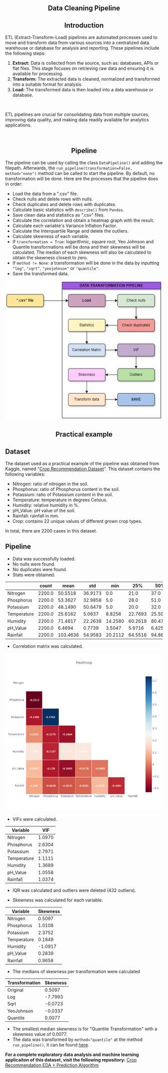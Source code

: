 <h2 align="center">Data Cleaning Pipeline</h2>

<h2 align="center">Introduction</h2>

ETL (Extract-Transform-Load) pipelines are automated processes used to move and transform data from various sources into a centralized data warehouse or database for analysis and reporting. These pipelines include the following steps:

1. **Extract:** Data is collected from the source, such as: databases, APIs or flat files. This stage focuses on retrieving raw data and ensuring it is available for processing.
2. **Transform:** The extracted data is cleaned, normalized and transformed into a suitable format for analysis.
3. **Load:** The transformed data is then loaded into a data warehouse or database.

<br>

ETL pipelines are crucial for consolidating data from multiple sources, improving data quality, and making data readily available for analytics applications.

<br>

<h2 align="center">Pipeline</h2>

The pipeline can be used by calling the class ```DataPipeline()``` and adding the filepath. Afterwards, the ```run_pipeline(transformation=False, method="none")``` method can be called to start the pipeline. By default, no transformation will be done. Here are the processes that the pipeline does in order:

- Load the data from a ".csv" file.
- Check nulls and delete rows with nulls.
- Check duplicates and delete rows with duplicates.
- Calculate basic statistics with ```describe()``` from ```Pandas```.
- Save clean data and statistics as ".csv" files.
- Calculate the correlation and obtain a heatmap graph with the result.
- Calculate each variable's Variance Inflation Factor.
- Calculate the Interquartile Range and delete the outliers.
- Calculate skewness of each variable.
- If ```transformation = True```: logarithmic, square root, Yeo Johnson and Quantile transformations will be dona and their skewness will be calculated. The median of each skewness will also be calculated to obtain the skewness closest to zero.
- If ```method != None```: a transformation will be done in the data by inputting ```"log"```, ```"sqrt"```, ```"yeojohnson"``` or ```"quantile"```.
- Save the transformed data.

![](https://github.com/romaniegaa/Portfolio/blob/main/images/etldiagrama2.png)

<h2 align="center">Practical example</h2>

## Dataset

The dataset used as a practical example of the pipeline was obtained from Kaggle, named "<a href="https://www.kaggle.com/datasets/varshitanalluri/crop-recommendation-dataset">Crop Recommendation Dataset</a>". This dataset contains the following variables:

- Nitrogen: ratio of nitrogen in the soil.
- Phosphorus: ratio of Phosphorus content in the soil.
- Potassium: ratio of Potassium content in the soil.
- Temperature: temperature in degrees Celsius.
- Humidity: relative humidity in %.
- pH_Value: pH value of the soil.
- Rainfall: rainfall in mm.
- Crop: contains 22 unique values of different grown crop types.

In total, there are 2200 cases in this dataset.

## Pipeline
- Data was successfully loaded.
- No nulls were found.
- No duplicates were found.
- Stats were obtained.

| | count | mean | std | min | 25% | 50% | 75% | max |
|---|---|---|---|---|---|---|---|---|
| Nitrogen | 2200.0 | 50.5518 | 36.9173 | 0.0 | 21.0 | 37.0 | 84.25 | 140.0 |
| Phosphorus | 2200.0 | 53.3627 | 32.9858 | 5.0 | 28.0 | 51.0 | 68.0 | 145.0 |
| Potassium | 2200.0 | 48.1490 | 50.6479 | 5.0 | 20.0 | 32.0 | 49.0 | 205.0 |
| Temperature | 2200.0 | 25.6162 | 5.0637 | 8.8256 | 22.7693 | 25.5986 | 28.5616 | 43.6754 |
| Humidity | 2200.0 | 71.4817 | 22.2638 | 14.2580 | 60.2619 | 80.4731 | 89.9487 | 99.9818 |
| pH_Value | 2200.0 | 6.4694 | 0.7739 | 3.5047 | 5.9716 | 6.4250 | 6.9236 | 9.9350 |
| Rainfall | 2200.0 | 103.4636 | 54.9583 | 20.2112 | 64.5516 | 94.8676 | 124.2675 | 298.5601 |

- Correlation matrix was calculated.

![](https://github.com/romaniegaa/Portfolio/blob/main/images/correlation_matrix.png)

- VIFs were calculated.

| Variable | VIF |
|---|---|
| Nitrogen | 1.0970 |
| Phosphorus | 2.6304 |
| Potassium | 2.7971 |
| Temperature | 1.1111 |
| Humidity | 1.3689 |
| pH_Value | 1.0558 |
| Rainfall | 1.0374 |

- IQR was calculated and outliers were deleted (432 outliers).

- Skewness was calculated for each variable.

| Variable | Skewness |
|---|---|
| Nitrogen | 0.5097 |
| Phosphorus | 1.0108 |
| Potassium | 2.3752 |
| Temperature | 0.1849 |
| Humidity | -1.0917 |
| pH_Value | 0.2839 |
| Rainfall | 0.9658 |

- The medians of skewness per transformation were calculated

| Transformation | Skewness |
|---|---|
| Original | 0.5097 |
| Log | -7.7993 |
| Sqrt | -0.0723 |
| YeoJohnson | -0.0337 |
| Quantile | 0.0077 |

- The smallest median skewness is for "Quantile Transformation" with a skewness value of 0.0077.
- The data was transformed by ```method="quantile"``` at the method ```run_pipeline()```, it can be found <a href="https://github.com/romaniegaa/data_etl/blob/main/quantile_transformed_data.csv">here</a>.

**For a complete exploratory data analysis and machine learning applicaiton of this dataset, visit the following repository:** <a href="https://github.com/romaniegaa/crop-recommendation">Crop Recommendation EDA + Prediction Algorithm</a>
